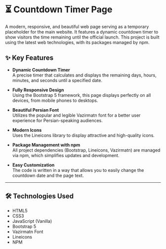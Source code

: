 # ⏳ Countdown Timer Page

A modern, responsive, and beautiful web page serving as a temporary placeholder for the main website. It features a dynamic countdown timer to show visitors the time remaining until the official launch. This project is built using the latest web technologies, with its packages managed by npm.


## ✨ Key Features

 - **Dynamic Countdown Timer**  
  A precise timer that calculates and displays the remaining days, hours, minutes, and seconds until a specified date.

 - **Fully Responsive Design**  
  Using the Bootstrap 5 framework, this page displays perfectly on all devices, from mobile phones to desktops.

 - **Beautiful Persian Font**  
  Utilizes the popular and legible Vazirmatn font for a better user experience for Persian-speaking audiences.

 - **Modern Icons**  
  Uses the Lineicons library to display attractive and high-quality icons.

 - **Package Management with npm**  
  All project dependencies (Bootstrap, Lineicons, Vazirmatn) are managed via npm, which simplifies updates and development.

 - **Easy Customization**  
  The code is written in a way that allows you to easily change the countdown date and the page text.

---
## 🛠️ Technologies Used

- HTML5  
- CSS3  
- JavaScript (Vanilla)  
- Bootstrap 5  
- Vazirmatn Font  
- Lineicons  
- NPM
